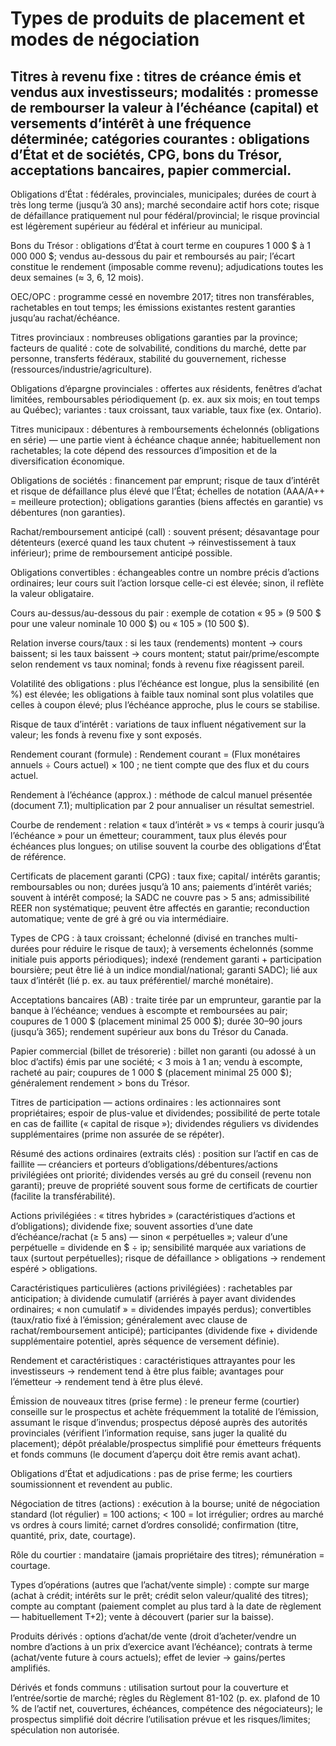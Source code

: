 # Types de produits de placement et modes de négociation

## Titres à revenu fixe : titres de créance émis et vendus aux investisseurs; modalités : promesse de rembourser la valeur à l’échéance (capital) et versements d’intérêt à une fréquence déterminée; catégories courantes : obligations d’État et de sociétés, CPG, bons du Trésor, acceptations bancaires, papier commercial.  

Obligations d’État : fédérales, provinciales, municipales; durées de court à très long terme (jusqu’à 30 ans); marché secondaire actif hors cote; risque de défaillance pratiquement nul pour fédéral/provincial; le risque provincial est légèrement supérieur au fédéral et inférieur au municipal.  

Bons du Trésor : obligations d’État à court terme en coupures 1 000 $ à 1 000 000 $; vendus au-dessous du pair et remboursés au pair; l’écart constitue le rendement (imposable comme revenu); adjudications toutes les deux semaines (≈ 3, 6, 12 mois).  

OEC/OPC : programme cessé en novembre 2017; titres non transférables, rachetables en tout temps; les émissions existantes restent garanties jusqu’au rachat/échéance.  

Titres provinciaux : nombreuses obligations garanties par la province; facteurs de qualité : cote de solvabilité, conditions du marché, dette par personne, transferts fédéraux, stabilité du gouvernement, richesse (ressources/industrie/agriculture).  

Obligations d’épargne provinciales : offertes aux résidents, fenêtres d’achat limitées, remboursables périodiquement (p. ex. aux six mois; en tout temps au Québec); variantes : taux croissant, taux variable, taux fixe (ex. Ontario).  

Titres municipaux : débentures à remboursements échelonnés (obligations en série) — une partie vient à échéance chaque année; habituellement non rachetables; la cote dépend des ressources d’imposition et de la diversification économique.  

Obligations de sociétés : financement par emprunt; risque de taux d’intérêt et risque de défaillance plus élevé que l’État; échelles de notation (AAA/A++ = meilleure protection); obligations garanties (biens affectés en garantie) vs débentures (non garanties).  

Rachat/remboursement anticipé (call) : souvent présent; désavantage pour détenteurs (exercé quand les taux chutent → réinvestissement à taux inférieur); prime de remboursement anticipé possible.  

Obligations convertibles : échangeables contre un nombre précis d’actions ordinaires; leur cours suit l’action lorsque celle-ci est élevée; sinon, il reflète la valeur obligataire.  

Cours au-dessus/au-dessous du pair : exemple de cotation « 95 » (9 500 $ pour une valeur nominale 10 000 $) ou « 105 » (10 500 $).  

Relation inverse cours/taux : si les taux (rendements) montent → cours baissent; si les taux baissent → cours montent; statut pair/prime/escompte selon rendement vs taux nominal; fonds à revenu fixe réagissent pareil.  

Volatilité des obligations : plus l’échéance est longue, plus la sensibilité (en %) est élevée; les obligations à faible taux nominal sont plus volatiles que celles à coupon élevé; plus l’échéance approche, plus le cours se stabilise.  

Risque de taux d’intérêt : variations de taux influent négativement sur la valeur; les fonds à revenu fixe y sont exposés.  

Rendement courant (formule) : Rendement courant = (Flux monétaires annuels ÷ Cours actuel) × 100 ; ne tient compte que des flux et du cours actuel.  

Rendement à l’échéance (approx.) : méthode de calcul manuel présentée (document 7.1); multiplication par 2 pour annualiser un résultat semestriel.  

Courbe de rendement : relation « taux d’intérêt » vs « temps à courir jusqu’à l’échéance » pour un émetteur; couramment, taux plus élevés pour échéances plus longues; on utilise souvent la courbe des obligations d’État de référence.  

Certificats de placement garanti (CPG) : taux fixe; capital/ intérêts garantis; remboursables ou non; durées jusqu’à 10 ans; paiements d’intérêt variés; souvent à intérêt composé; la SADC ne couvre pas > 5 ans; admissibilité REER non systématique; peuvent être affectés en garantie; reconduction automatique; vente de gré à gré ou via intermédiaire.  

Types de CPG : à taux croissant; échelonné (divisé en tranches multi-durées pour réduire le risque de taux); à versements échelonnés (somme initiale puis apports périodiques); indexé (rendement garanti + participation boursière; peut être lié à un indice mondial/national; garanti SADC); lié aux taux d’intérêt (lié p. ex. au taux préférentiel/ marché monétaire).  

Acceptations bancaires (AB) : traite tirée par un emprunteur, garantie par la banque à l’échéance; vendues à escompte et remboursées au pair; coupures de 1 000 $ (placement minimal 25 000 $); durée 30–90 jours (jusqu’à 365); rendement supérieur aux bons du Trésor du Canada.  

Papier commercial (billet de trésorerie) : billet non garanti (ou adossé à un bloc d’actifs) émis par une société; &lt; 3 mois à 1 an; vendu à escompte, racheté au pair; coupures de 1 000 $ (placement minimal 25 000 $); généralement rendement &gt; bons du Trésor.  

Titres de participation — actions ordinaires : les actionnaires sont propriétaires; espoir de plus-value et dividendes; possibilité de perte totale en cas de faillite (« capital de risque »); dividendes réguliers vs dividendes supplémentaires (prime non assurée de se répéter).  

Résumé des actions ordinaires (extraits clés) : position sur l’actif en cas de faillite — créanciers et porteurs d’obligations/débentures/actions privilégiées ont priorité; dividendes versés au gré du conseil (revenu non garanti); preuve de propriété souvent sous forme de certificats de courtier (facilite la transférabilité).  

Actions privilégiées : « titres hybrides » (caractéristiques d’actions et d’obligations); dividende fixe; souvent assorties d’une date d’échéance/rachat (≥ 5 ans) — sinon « perpétuelles »; valeur d’une perpétuelle = dividende en $ ÷ ip; sensibilité marquée aux variations de taux (surtout perpétuelles); risque de défaillance > obligations → rendement espéré > obligations.  

Caractéristiques particulières (actions privilégiées) : rachetables par anticipation; à dividende cumulatif (arriérés à payer avant dividendes ordinaires; « non cumulatif » = dividendes impayés perdus); convertibles (taux/ratio fixé à l’émission; généralement avec clause de rachat/remboursement anticipé); participantes (dividende fixe + dividende supplémentaire potentiel, après séquence de versement définie).  

Rendement et caractéristiques : caractéristiques attrayantes pour les investisseurs → rendement tend à être plus faible; avantages pour l’émetteur → rendement tend à être plus élevé.  

Émission de nouveaux titres (prise ferme) : le preneur ferme (courtier) conseille sur le prospectus et achète fréquemment la totalité de l’émission, assumant le risque d’invendus; prospectus déposé auprès des autorités provinciales (vérifient l’information requise, sans juger la qualité du placement); dépôt préalable/prospectus simplifié pour émetteurs fréquents et fonds communs (le document d’aperçu doit être remis avant achat).  

Obligations d’État et adjudications : pas de prise ferme; les courtiers soumissionnent et revendent au public.  

Négociation de titres (actions) : exécution à la bourse; unité de négociation standard (lot régulier) = 100 actions; < 100 = lot irrégulier; ordres au marché vs ordres à cours limité; carnet d’ordres consolidé; confirmation (titre, quantité, prix, date, courtage).  

Rôle du courtier : mandataire (jamais propriétaire des titres); rémunération = courtage.  

Types d’opérations (autres que l’achat/vente simple) : compte sur marge (achat à crédit; intérêts sur le prêt; crédit selon valeur/qualité des titres); compte au comptant (paiement complet au plus tard à la date de règlement — habituellement T+2); vente à découvert (parier sur la baisse).  

Produits dérivés : options d’achat/de vente (droit d’acheter/vendre un nombre d’actions à un prix d’exercice avant l’échéance); contrats à terme (achat/vente future à cours actuels); effet de levier → gains/pertes amplifiés.  

Dérivés et fonds communs : utilisation surtout pour la couverture et l’entrée/sortie de marché; règles du Règlement 81-102 (p. ex. plafond de 10 % de l’actif net, couvertures, échéances, compétence des négociateurs); le prospectus simplifié doit décrire l’utilisation prévue et les risques/limites; spéculation non autorisée.